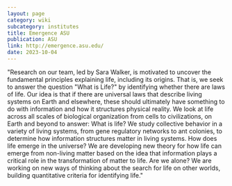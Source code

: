 ```yaml
---
layout: page
category: wiki
subcategory: institutes
title: Emergence ASU
publication: ASU
link: http://emergence.asu.edu/
date: 2023-10-04
---
```


"Research on our team, led by Sara Walker, is motivated to uncover the fundamental principles explaining life, including its origins.  That is, we seek to answer the question "What is Life?" by identifying whether there are laws of life. Our idea is that if there are universal laws that describe living systems on Earth and elsewhere, these should ultimately have something to do with information and how it structures physical reality. We look at life across all scales of biological organization from cells to civilizations, on Earth and beyond to answer: What is life? We study collective behavior in a variety of living systems, from gene regulatory networks to ant colonies, to determine how information structures matter in living systems. How does life emerge in the universe? We are developing new theory for how life can emerge from non-living matter based on the idea that information plays a critical role in the transformation of matter to life. Are we alone? We are working on new ways of thinking about the search for life on other worlds, building quantitative criteria for identifying life."
